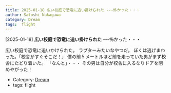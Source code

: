```yaml
---
title: 2025-01-18 広い校庭で恐竜に追い掛けられた ---怖かった・・・
author: Satoshi Nakagawa
category: Dream
tags:  flight
---
```


[2025-01-18] **広い校庭で恐竜に追い掛けられた**  ---怖かった・・・

 広い校庭で恐竜に追いかけられた。
ラプターみたいなやつだ。
ぼくは逃げまわった。「校舎がすぐそこだ！」
僕の前５メートルほど前を走っていた男がまず校舎にたどり着いた。
「なんと」・・・
その男は自分が校舎に入るなりドアを閉めやがった！

- Category: [Dream](https://merapano.github.io/categories.html#Dream)
- tags:  flight

